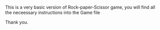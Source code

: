 This is a very basic version of Rock-paper-Scissor game, you will find all the neceessary instructions into the Game file

Thank you.

